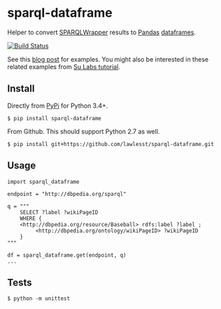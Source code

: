 # sparql-dataframe

Helper to convert [SPARQLWrapper](https://github.com/RDFLib/sparqlwrapper) results to [Pandas](https://pandas.pydata.org/) [dataframes](https://pandas.pydata.org/pandas-docs/stable/generated/pandas.DataFrame.html).

[![Build Status](https://travis-ci.org/lawlesst/sparql-dataframe.svg?branch=master)](https://travis-ci.org/lawlesst/sparql-dataframe)

See this [blog post](http://lawlesst.github.io/notebook/sparql-dataframe.html) for examples. You might also be interested in these related examples from [Su Labs tutorial](https://github.com/SuLab/sparql_to_pandas/blob/master/SPARQL_pandas.ipynb).

## Install

Directly from [PyPi](https://pypi.org/project/sparql-dataframe/) for Python 3.4+.

```
$ pip install sparql-dataframe
```

From Github. This should support Python 2.7 as well.

```
$ pip install git+https://github.com/lawlesst/sparql-dataframe.git
```

## Usage

```
import sparql_dataframe

endpoint = "http://dbpedia.org/sparql"

q = """
    SELECT ?label ?wikiPageID
    WHERE {
    <http://dbpedia.org/resource/Baseball> rdfs:label ?label ;
         <http://dbpedia.org/ontology/wikiPageID> ?wikiPageID
    }
"""

df = sparql_dataframe.get(endpoint, q)
...
```

## Tests

```
$ python -m unittest
```


